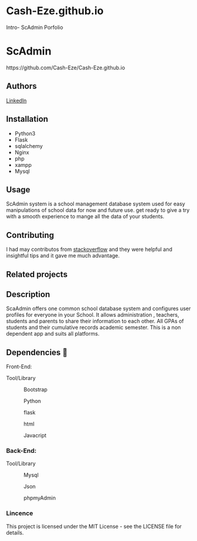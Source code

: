 # Cash-Eze.github.io
Intro- ScAdmin Porfolio
<h1>ScAdmin</h1>
https://github.com/Cash-Eze/Cash-Eze.github.io

<h2>Authors</h2>
<a href="https://www.linkedin.com/in/amos-hiamatsu-508251243/">Linkedln</a>

<p><h2><b>Installation</b></h2></p>
<ul>
  <li>Python3</li>
  <li>Flask</li>
  <li>sqlalchemy</li>
  <li>Nginx</li>
  <li>php</li>
  <li>xampp</li>
  <li>Mysql</li>
</ul>

<p><h2><b>Usage</b></h2></p>
ScAdmin system is a school management database system used for easy manipulations of school data for now and future use.
get ready to give a try with a smooth experience to mange all the data of your students.

<p><h2><b>Contributing</b></h2></p>
I had may contributos from <a href="stackoverflow.com">stackoverflow</a> and they were helpful and insightful tips and it gave me much advantage.

<p><h2><b>Related projects</b></h2></p>


<p><h2><b>Description</b></h2></p>
ScaAdmin offers one common school database system and configures user profiles for everyone in your School. It allows administration , teachers, students and parents to share their information to each other. All GPAs of students and their cumulative records academic semester.
This is a non dependent app and suits all platforms.



<h2>Dependencies 👫</h2>
Front-End:

Tool/Library	
<ul>
<ol>Bootstrap</ol> 
<ol>Python</ol> 
 <ol>flask</ol> 
  <ol>html</ol> 
<ol>Javacript</ol>  
</ul>


<h3>Back-End:</h3>

Tool/Library	
<ul>
<ol>Mysql</ol> 
<ol>Json</ol> 
 <ol>phpmyAdmin</ol> 
    
</ul>


<h3><b>Lincence</b></h3>


<p>This project is licensed under the MIT License - see the LICENSE file for details.</p>



